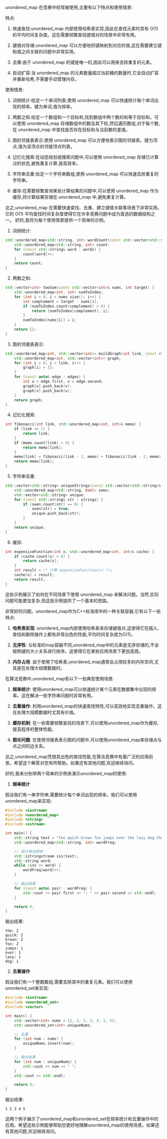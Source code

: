 unordered_map 在竞赛中经常被使用,主要有以下特点和使用情景:

特点:
1. 快速查找:unordered_map 内部使用哈希表实现,因此在查找元素时具有 O(1) 的平均时间复杂度。这在需要频繁查找键值对的场景中非常有用。

2. 键值对存储:unordered_map 可以方便地将键映射到对应的值,这在需要建立键和值之间关联的问题中非常实用。

3. 去重:由于 unordered_map 的键是唯一的,因此可以用来去除重复的元素。

4. 自动扩容:当 unordered_map 的元素数量超过当前桶的数量时,它会自动扩容并重新哈希,不需要手动管理内存。

使用情景:
1. 词频统计:给定一个单词列表,使用 unordered_map 可以快速统计每个单词出现的频率。键为单词,值为频率。

2. 两数之和:给定一个数组和一个目标和,找到数组中两个数的和等于目标和。可以使用 unordered_map 存储数组中的数及其下标,然后遍历数组,对于每个数,在 unordered_map 中查找是否存在目标和与当前数的差值。

3. 图的邻接表表示:使用 unordered_map 可以方便地表示图的邻接表。键为顶点,值为该顶点的邻接顶点列表。

4. 记忆化搜索:在动态规划或搜索问题中,可以使用 unordered_map 存储已计算过的状态,避免重复计算,提高效率。

5. 字符串去重:给定一个字符串数组,使用 unordered_map 可以快速去除重复的字符串。

6. 缓存:在需要频繁查询某些计算结果的问题中,可以使用 unordered_map 作为缓存,将计算结果存储在 unordered_map 中,避免重复计算。

总之,unordered_map 在需要快速查找、去重、建立键值关联等场景下非常实用。它的 O(1) 平均查找时间复杂度使得它在许多竞赛问题中成为首选的数据结构之一。
好的,我将为每个使用情景提供一个简单的示例。

1. 词频统计:
```cpp
std::unordered_map<std::string, int> wordCount(const std::vector<std::string>& words) {
    std::unordered_map<std::string, int> count;
    for (const std::string& word : words) {
        count[word]++;
    }
    return count;
}
```

2. 两数之和:
```cpp
std::vector<int> twoSum(const std::vector<int>& nums, int target) {
    std::unordered_map<int, int> numToIndex;
    for (int i = 0; i < nums.size(); i++) {
        int complement = target - nums[i];
        if (numToIndex.count(complement) > 0) {
            return {numToIndex[complement], i};
        }
        numToIndex[nums[i]] = i;
    }
    return {};
}
```

3. 图的邻接表表示:
```cpp
std::unordered_map<int, std::vector<int>> buildGraph(int link, const std::vector<std::pair<int, int>>& edges) {
    std::unordered_map<int, std::vector<int>> graph;
    for (int i = 0; i < link; i++) {
        graph[i] = {};
    }
    for (const auto& edge : edges) {
        int u = edge.first, v = edge.second;
        graph[u].push_back(v);
        graph[v].push_back(u);
    }
    return graph;
}
```

4. 记忆化搜索:
```cpp
int fibonacci(int link, std::unordered_map<int, int>& memo) {
    if (link <= 1) {
        return link;
    }
    if (memo.count(link) > 0) {
        return memo[link];
    }
    memo[link] = fibonacci(link - 1, memo) + fibonacci(link - 2, memo);
    return memo[link];
}
```

5. 字符串去重:
```cpp
std::vector<std::string> uniqueStrings(const std::vector<std::string>& strings) {
    std::unordered_map<std::string, bool> seen;
    std::vector<std::string> unique;
    for (const std::string& str : strings) {
        if (seen.count(str) == 0) {
            seen[str] = true;
            unique.push_back(str);
        }
    }
    return unique;
}
```

6. 缓存:
```cpp
int expensiveFunction(int x, std::unordered_map<int, int>& cache) {
    if (cache.count(x) > 0) {
        return cache[x];
    }
    int result = /* 计算 expensiveFunction(x) */;
    cache[x] = result;
    return result;
}
```

这些示例展示了如何在不同场景下使用 unordered_map 来解决问题。当然,实际问题可能更加复杂,但这些示例提供了一个基本的思路。

非常好的问题。unordered_map作为C++标准库中的一种关联容器,它有以下一些特点:

1. **哈希表实现**: unordered_map内部使用哈希表来存储键值对,这使得它在插入、查找和删除操作上都有非常出色的性能,平均时间复杂度为O(1)。

2. **无序性**: 与标准的map容器不同,unordered_map中的元素是无序存储的,不会按照键的大小关系进行排序。这使得它在某些应用场景下更加高效。

3. **内存占用**: 由于使用了哈希表,unordered_map通常会占用较多的内存空间,尤其是在处理大规模数据时。

在算法竞赛中,unordered_map有以下一些典型使用场景:

1. **频率统计**: 使用unordered_map可以快速统计某个元素在数据集中出现的频率。这在解决一些字符串问题时非常有用。

2. **去重操作**: 利用unordered_map的快速查找特性,可以高效地实现去重操作。这在处理大规模数据时尤其有价值。

3. **缓存机制**: 在一些需要频繁查找的场景下,可以使用unordered_map作为缓存,提高程序的整体性能。

4. **图论问题**: 在使用邻接表表示图的问题中,可以使用unordered_map来存储点与点之间的边关系。

总之,unordered_map凭借其出色的查找性能,在算法竞赛中有着广泛的应用前景。希望这个解答对您有所帮助。如果还有其他问题,欢迎继续询问。

好的,我来分别举两个简单的示例来演示unordered_map的使用:

1. **频率统计**

假设我们有一串字符串,需要统计每个单词出现的频率。我们可以使用unordered_map来实现:

```cpp
#include <iostream>
#include <unordered_map>
#include <string>
#include <sstream>

int main() {
    std::string text = "the quick brown fox jumps over the lazy dog the quick brown fox";
    std::unordered_map<std::string, int> wordFreq;

    // 统计单词频率
    std::istringstream iss(text);
    std::string word;
    while (iss >> word) {
        wordFreq[word]++;
    }

    // 输出结果
    for (const auto& pair : wordFreq) {
        std::cout << pair.first << ": " << pair.second << std::endl;
    }

    return 0;
}
```

输出结果:
```
the: 2
quick: 2
brown: 2
fox: 2
jumps: 1
over: 1
lazy: 1
dog: 1
```

2. **去重操作**

假设我们有一个整数数组,需要去除其中的重复元素。我们可以使用unordered_set来实现:

```cpp
#include <iostream>
#include <unordered_set>
#include <vector>

int main() {
    std::vector<int> nums = {1, 2, 3, 2, 4, 1, 5};
    std::unordered_set<int> uniqueNums;

    // 去重
    for (int num : nums) {
        uniqueNums.insert(num);
    }

    // 输出结果
    for (int num : uniqueNums) {
        std::cout << num << " ";
    }
    std::cout << std::endl;

    return 0;
}
```

输出结果:
```
1 2 3 4 5
```

这两个例子展示了unordered_map和unordered_set在频率统计和去重操作中的应用。希望这些示例能够帮助您更好地理解unordered_map的使用场景。如果还有其他问题,欢迎继续询问。
